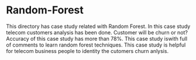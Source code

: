# Random-Forest
This directory has case study related with Random Forest.
In this case study telecom customers analysis has been done.
Customer will be churn or not?
Accuracy of this case study has more than 78%.
This case study iswith full of comments to learn random forest techniques.
This case study is helpful for telecom business people to identity the cutomers churn anlysis.

